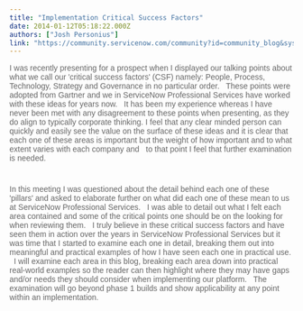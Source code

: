 ```yaml
---
title: "Implementation Critical Success Factors"
date: 2014-01-12T05:18:22.000Z
authors: ["Josh Personius"]
link: "https://community.servicenow.com/community?id=community_blog&sys_id=b24d6229dbd0dbc01dcaf3231f9619ca"
---
```

<p style="font-family: arial, sans-serif; color: #666666;">I was recently presenting for a prospect when I displayed our talking points about what we call our 'critical success factors' (CSF) namely: People, Process, Technology, Strategy and Governance in no particular order.   These points were adopted from Gartner and we in ServiceNow Professional Services have worked with these ideas for years now.   It has been my experience whereas I have never been met with any disagreement to these points when presenting, as they do align to typically corporate thinking. I feel that any clear minded person can quickly and easily see the value on the surface of these ideas and it is clear that each one of these areas is important but the weight of how important and to what extent varies with each company and   to that point I feel that further examination is needed.</p><p style="min-height: 8pt; height: 8pt; padding: 0px;">  </p><p style="font-family: arial, sans-serif; color: #666666;">In this meeting I was questioned about the detail behind each one of these 'pillars' and asked to elaborate further on what did each one of these mean to us at ServiceNow Professional Services.   I was able to detail out what I felt each area contained and some of the critical points one should be on the looking for when reviewing them.   I truly believe in these critical success factors and have seen them in action over the years in ServiceNow Professional Services but it was time that I started to examine each one in detail, breaking them out into meaningful and practical examples of how I have seen each one in practical use.   I will examine each area in this blog, breaking each area down into practical real-world examples so the reader can then highlight where they may have gaps and/or needs they should consider when implementing our platform.   The examination will go beyond phase 1 builds and show applicability at any point within an implementation.</p>